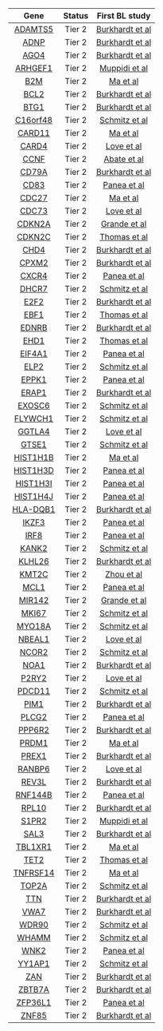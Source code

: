 
|Gene|Status| First BL study |
|:-:|:--:|:-:|
|[ADAMTS5](ADAMTS5)|Tier 2|[Burkhardt et al](papers/burkhardtClinicalRelevanceMolecular2022)|
|[ADNP](ADNP)|Tier 2|[Burkhardt et al](papers/burkhardtClinicalRelevanceMolecular2022)|
|[AGO4](AGO4)|Tier 2|[Burkhardt et al](papers/burkhardtClinicalRelevanceMolecular2022)|
|[ARHGEF1](ARHGEF1)|Tier 2|[Muppidi et al](papers/muppidiLossSignalingGa132014)|
|[B2M](B2M)|Tier 2|[Ma et al](papers/maSubtypespecificCooccurringGenetic2022)|
|[BCL2](BCL2)|Tier 2|[Burkhardt et al](papers/burkhardtClinicalRelevanceMolecular2022)|
|[BTG1](BTG1)|Tier 2|[Burkhardt et al](papers/burkhardtClinicalRelevanceMolecular2022)|
|[C16orf48](C16orf48)|Tier 2|[Schmitz et al](papers/schmitzBurkittLymphomaPathogenesis2012)|
|[CARD11](CARD11)|Tier 2|[Ma et al](papers/maSubtypespecificCooccurringGenetic2022)|
|[CARD4](CARD4)|Tier 2|[Love et al](papers/loveGeneticLandscapeMutations2012)|
|[CCNF](CCNF)|Tier 2|[Abate et al](papers/abateDistinctViralMutational2015)|
|[CD79A](CD79A)|Tier 2|[Burkhardt et al](papers/burkhardtClinicalRelevanceMolecular2022)|
|[CD83](CD83)|Tier 2|[Panea et al](papers/paneaWholeGenomeLandscape2019)|
|[CDC27](CDC27)|Tier 2|[Ma et al](papers/maSubtypespecificCooccurringGenetic2022)|
|[CDC73](CDC73)|Tier 2|[Love et al](papers/loveGeneticLandscapeMutations2012)|
|[CDKN2A](CDKN2A)|Tier 2|[Grande et al](papers/grandeGenomewideDiscoverySomatic2019)|
|[CDKN2C](CDKN2C)|Tier 2|[Thomas et al](papers/thomasGeneticSubgroupsInform2023)|
|[CHD4](CHD4)|Tier 2|[Burkhardt et al](papers/burkhardtClinicalRelevanceMolecular2022)|
|[CPXM2](CPXM2)|Tier 2|[Burkhardt et al](papers/burkhardtClinicalRelevanceMolecular2022)|
|[CXCR4](CXCR4)|Tier 2|[Panea et al](papers/paneaWholeGenomeLandscape2019)|
|[DHCR7](DHCR7)|Tier 2|[Schmitz et al](papers/schmitzBurkittLymphomaPathogenesis2012)|
|[E2F2](E2F2)|Tier 2|[Burkhardt et al](papers/burkhardtClinicalRelevanceMolecular2022)|
|[EBF1](EBF1)|Tier 2|[Thomas et al](papers/thomasGeneticSubgroupsInform2023)|
|[EDNRB](EDNRB)|Tier 2|[Burkhardt et al](papers/burkhardtClinicalRelevanceMolecular2022)|
|[EHD1](EHD1)|Tier 2|[Thomas et al](papers/thomasGeneticSubgroupsInform2023)|
|[EIF4A1](EIF4A1)|Tier 2|[Panea et al](papers/paneaWholeGenomeLandscape2019)|
|[ELP2](ELP2)|Tier 2|[Schmitz et al](papers/schmitzBurkittLymphomaPathogenesis2012)|
|[EPPK1](EPPK1)|Tier 2|[Panea et al](papers/paneaWholeGenomeLandscape2019)|
|[ERAP1](ERAP1)|Tier 2|[Burkhardt et al](papers/burkhardtClinicalRelevanceMolecular2022)|
|[EXOSC6](EXOSC6)|Tier 2|[Schmitz et al](papers/schmitzBurkittLymphomaPathogenesis2012)|
|[FLYWCH1](FLYWCH1)|Tier 2|[Schmitz et al](papers/schmitzBurkittLymphomaPathogenesis2012)|
|[GGTLA4](GGTLA4)|Tier 2|[Love et al](papers/loveGeneticLandscapeMutations2012)|
|[GTSE1](GTSE1)|Tier 2|[Schmitz et al](papers/schmitzBurkittLymphomaPathogenesis2012)|
|[HIST1H1B](HIST1H1B)|Tier 2|[Ma et al](papers/maSubtypespecificCooccurringGenetic2022)|
|[HIST1H3D](HIST1H3D)|Tier 2|[Panea et al](papers/paneaWholeGenomeLandscape2019)|
|[HIST1H3I](HIST1H3I)|Tier 2|[Panea et al](papers/paneaWholeGenomeLandscape2019)|
|[HIST1H4J](HIST1H4J)|Tier 2|[Panea et al](papers/paneaWholeGenomeLandscape2019)|
|[HLA-DQB1](HLA-DQB1)|Tier 2|[Burkhardt et al](papers/burkhardtClinicalRelevanceMolecular2022)|
|[IKZF3](IKZF3)|Tier 2|[Panea et al](papers/paneaWholeGenomeLandscape2019)|
|[IRF8](IRF8)|Tier 2|[Panea et al](papers/paneaWholeGenomeLandscape2019)|
|[KANK2](KANK2)|Tier 2|[Schmitz et al](papers/schmitzBurkittLymphomaPathogenesis2012)|
|[KLHL26](KLHL26)|Tier 2|[Burkhardt et al](papers/burkhardtClinicalRelevanceMolecular2022)|
|[KMT2C](KMT2C)|Tier 2|[Zhou et al](papers/zhouSporadicEndemicBurkitt2019)|
|[MCL1](MCL1)|Tier 2|[Panea et al](papers/paneaWholeGenomeLandscape2019)|
|[MIR142](MIR142)|Tier 2|[Grande et al](papers/grandeGenomewideDiscoverySomatic2019)|
|[MKI67](MKI67)|Tier 2|[Schmitz et al](papers/schmitzBurkittLymphomaPathogenesis2012)|
|[MYO18A](MYO18A)|Tier 2|[Schmitz et al](papers/schmitzBurkittLymphomaPathogenesis2012)|
|[NBEAL1](NBEAL1)|Tier 2|[Love et al](papers/loveGeneticLandscapeMutations2012)|
|[NCOR2](NCOR2)|Tier 2|[Schmitz et al](papers/schmitzBurkittLymphomaPathogenesis2012)|
|[NOA1](NOA1)|Tier 2|[Burkhardt et al](papers/burkhardtClinicalRelevanceMolecular2022)|
|[P2RY2](P2RY2)|Tier 2|[Love et al](papers/loveGeneticLandscapeMutations2012)|
|[PDCD11](PDCD11)|Tier 2|[Schmitz et al](papers/schmitzBurkittLymphomaPathogenesis2012)|
|[PIM1](PIM1)|Tier 2|[Burkhardt et al](papers/burkhardtClinicalRelevanceMolecular2022)|
|[PLCG2](PLCG2)|Tier 2|[Panea et al](papers/paneaWholeGenomeLandscape2019)|
|[PPP6R2](PPP6R2)|Tier 2|[Burkhardt et al](papers/burkhardtClinicalRelevanceMolecular2022)|
|[PRDM1](PRDM1)|Tier 2|[Ma et al](papers/maSubtypespecificCooccurringGenetic2022)|
|[PREX1](PREX1)|Tier 2|[Burkhardt et al](papers/burkhardtClinicalRelevanceMolecular2022)|
|[RANBP6](RANBP6)|Tier 2|[Love et al](papers/loveGeneticLandscapeMutations2012)|
|[REV3L](REV3L)|Tier 2|[Burkhardt et al](papers/burkhardtClinicalRelevanceMolecular2022)|
|[RNF144B](RNF144B)|Tier 2|[Panea et al](papers/paneaWholeGenomeLandscape2019)|
|[RPL10](RPL10)|Tier 2|[Burkhardt et al](papers/burkhardtClinicalRelevanceMolecular2022)|
|[S1PR2](S1PR2)|Tier 2|[Muppidi et al](papers/muppidiLossSignalingGa132014)|
|[SAL3](SAL3)|Tier 2|[Burkhardt et al](papers/burkhardtClinicalRelevanceMolecular2022)|
|[TBL1XR1](TBL1XR1)|Tier 2|[Ma et al](papers/maSubtypespecificCooccurringGenetic2022)|
|[TET2](TET2)|Tier 2|[Thomas et al](papers/thomasGeneticSubgroupsInform2023)|
|[TNFRSF14](TNFRSF14)|Tier 2|[Ma et al](papers/maSubtypespecificCooccurringGenetic2022)|
|[TOP2A](TOP2A)|Tier 2|[Schmitz et al](papers/schmitzBurkittLymphomaPathogenesis2012)|
|[TTN](TTN)|Tier 2|[Burkhardt et al](papers/burkhardtClinicalRelevanceMolecular2022)|
|[VWA7](VWA7)|Tier 2|[Burkhardt et al](papers/burkhardtClinicalRelevanceMolecular2022)|
|[WDR90](WDR90)|Tier 2|[Schmitz et al](papers/schmitzBurkittLymphomaPathogenesis2012)|
|[WHAMM](WHAMM)|Tier 2|[Schmitz et al](papers/schmitzBurkittLymphomaPathogenesis2012)|
|[WNK2](WNK2)|Tier 2|[Panea et al](papers/paneaWholeGenomeLandscape2019)|
|[YY1AP1](YY1AP1)|Tier 2|[Schmitz et al](papers/schmitzBurkittLymphomaPathogenesis2012)|
|[ZAN](ZAN)|Tier 2|[Burkhardt et al](papers/burkhardtClinicalRelevanceMolecular2022)|
|[ZBTB7A](ZBTB7A)|Tier 2|[Burkhardt et al](papers/burkhardtClinicalRelevanceMolecular2022)|
|[ZFP36L1](ZFP36L1)|Tier 2|[Panea et al](papers/paneaWholeGenomeLandscape2019)|
|[ZNF85](ZNF85)|Tier 2|[Burkhardt et al](papers/burkhardtClinicalRelevanceMolecular2022)|